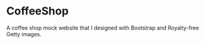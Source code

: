 # CoffeeShop
A coffee shop mock website that I designed with Bootstrap and Royalty-free Getty images.
